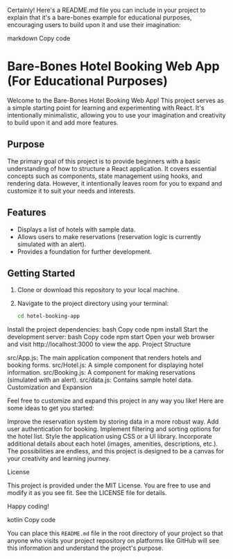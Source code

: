 
Certainly! Here's a README.md file you can include in your project to explain that it's a bare-bones example for educational purposes, encouraging users to build upon it and use their imagination:

markdown
Copy code
# Bare-Bones Hotel Booking Web App (For Educational Purposes)

Welcome to the Bare-Bones Hotel Booking Web App! This project serves as a simple starting point for learning and experimenting with React. It's intentionally minimalistic, allowing you to use your imagination and creativity to build upon it and add more features.

## Purpose

The primary goal of this project is to provide beginners with a basic understanding of how to structure a React application. It covers essential concepts such as components, state management using hooks, and rendering data. However, it intentionally leaves room for you to expand and customize it to suit your needs and interests.

## Features

- Displays a list of hotels with sample data.
- Allows users to make reservations (reservation logic is currently simulated with an alert).
- Provides a foundation for further development.

## Getting Started

1. Clone or download this repository to your local machine.

2. Navigate to the project directory using your terminal:

   ```bash
   cd hotel-booking-app
Install the project dependencies:
bash
Copy code
npm install
Start the development server:
bash
Copy code
npm start
Open your web browser and visit http://localhost:3000 to view the app.
Project Structure

src/App.js: The main application component that renders hotels and booking forms.
src/Hotel.js: A simple component for displaying hotel information.
src/Booking.js: A component for making reservations (simulated with an alert).
src/data.js: Contains sample hotel data.
Customization and Expansion

Feel free to customize and expand this project in any way you like! Here are some ideas to get you started:

Improve the reservation system by storing data in a more robust way.
Add user authentication for booking.
Implement filtering and sorting options for the hotel list.
Style the application using CSS or a UI library.
Incorporate additional details about each hotel (images, amenities, descriptions, etc.).
The possibilities are endless, and this project is designed to be a canvas for your creativity and learning journey.

License

This project is provided under the MIT License. You are free to use and modify it as you see fit. See the LICENSE file for details.

Happy coding!

kotlin
Copy code

You can place this `README.md` file in the root directory of your project so that anyone who visits your project repository on platforms like GitHub will see this information and understand the project's purpose.